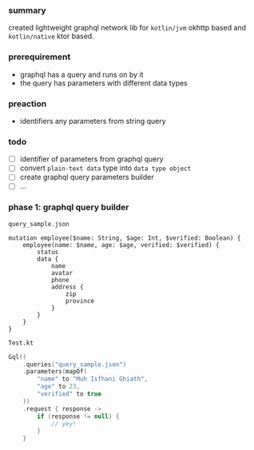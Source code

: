 ### summary
created lightweight graphql network lib for `kotlin/jvm` okhttp based and `kotlin/native` ktor based.

### prerequirement
- graphql has a query and runs on by it
- the query has parameters with different data types

### preaction
- identifiers any parameters from string query

### todo
- [ ] identifier of parameters from graphql query
- [ ] convert `plain-text data` type into `data type object`
- [ ] create graphql query parameters builder
- [ ] ...

### phase 1: graphql query builder
`query_sample.json`
```
mutation employee($name: String, $age: Int, $verified: Boolean) {
    employee(name: $name, age: $age, verified: $verified) {
        status
        data {
            name
            avatar
            phone
            address {
                zip
                province
            }
        }
    }
}
```
`Test.kt`
```kt
Gql()
    .queries("query_sample.json")
    .parameters(mapOf(
        "name" to "Muh Isfhani Ghiath",
        "age" to 23,
        "verified" to true
    ))
    .request { response ->
        if (response != null) {
            // yey!
        }
    }
```